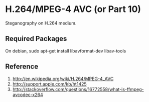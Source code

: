 H.264/MPEG-4 AVC (or Part 10)
=============================
Steganography on H.264 medium.

Required Packages
-----------------
On debian,
    sudo apt-get install libavformat-dev libav-tools


Reference
---------
1. http://en.wikipedia.org/wiki/H.264/MPEG-4_AVC
2. http://support.apple.com/kb/ht1425
3. http://stackoverflow.com/questions/16772558/what-is-ffmpeg-avcodec-x264
